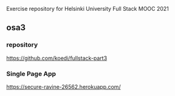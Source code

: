 Exercise repository for Helsinki University Full Stack MOOC 2021

## osa3
### repository
https://github.com/koedi/fullstack-part3
### Single Page App
https://secure-ravine-26562.herokuapp.com/

